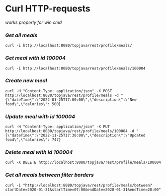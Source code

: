 Curl HTTP-requests
===============================
*works properly for win cmd*

### *Get all meals*

`curl -i http://localhost:8080/topjava/rest/profile/meals/`

### *Get meal with id 100004*

`curl -i http://localhost:8080/topjava/rest/profile/meals/100004`

### *Create new meal*

`curl -H "Content-Type: application/json" -X POST http://localhost:8080/topjava/rest/profile/meals -d "{\"dateTime\":\"2022-01-25T17:00:00\",\"description\":\"New food\",\"calories\": 500}`

### *Update meal with id 100004*

`curl -H "Content-Type: application/json" -X PUT http://localhost:8080/topjava/rest/profile/meals/100004 -d "{\"dateTime\":\"2022-11-25T17:30:00\",\"description\":\"Updated food\",\"calories\": 747}`

### *Delete meal with id 100004*
`curl -X DELETE http://localhost:8080/topjava/rest/profile/meals/100004`

### *Get all meals between filter borders*
`curl -i "http://localhost:8080/topjava/rest/profile/meals/between?startDate=2020-01-31&startTime=07:00&endDate=2020-01-31&endTime=20:00"`
